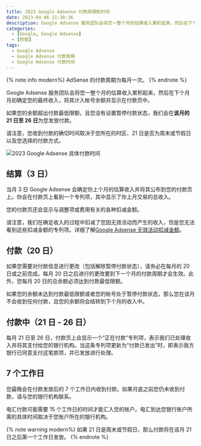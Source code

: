 ```yaml
---
title: 2023 Google Adsense 付款周期和时间
date: 2023-04-06 21:38:36
description: Google Adsense 服务团队会将您一整个月的估算收入累积起来，然后在下个月月初确定您的最终收入，将其计入帐号余额并显示在付款页中。如果您的余额超出付款最低限额，且您没有设置暂停付款状态，我们会在该月的 21 日至 26 日为您发放付款。
categories:
  - [Google, Google Adsense]
  - [转载]
tags:
  - Google Adsense
  - Google Adsense 付款周期
  - Google Adsense 付款时间
---
```


{% note info modern%}
AdSense 的付款周期为每月一次。
{% endnote %}

<ins class="adsbygoogle" style="display:block; text-align:center;"  data-ad-layout="in-article" data-ad-format="fluid" data-ad-client="ca-pub-7962287588031867" data-ad-slot="2542544532"></ins><script> (adsbygoogle = window.adsbygoogle || []).push({});</script>

Google Adsense 服务团队会将您一整个月的估算收入累积起来，然后在下个月月初确定您的最终收入，将其计入帐号余额并显示在付款页中。

如果您的余额超出付款最低限额，且您没有设置暂停付款状态，我们会在**该月的 21 日至 26 日**为您发放付款。

请注意，您收到付款的确切时间取决于您所在的时区、21 日是否为周末或节假日以及您选择的付款方式。

![2023 Google Adsense 具体付款时间](https://cdn.jsdelivr.net/gh/youngjuning/images@main/1680831939815.png)

## 结算（3 日）

当月 3 日 Google Adsense 会确定你上个月的估算收入并将其公布到您的付款页上。你会在付款页上看到一个专列项，其中显示了你上月交易的总收入。

您的付款页还会显示与调整项或费用有关的各种扣减金额。

请注意，我们在确定收入的过程中扣减了您因无效活动而产生的收入，但是您无法看到这些扣减金额的专列项。详细了解[Google Adsense 无效活动扣减金额](https://support.google.com/adsense/answer/2808531)。

## 付款（20 日）

如果您需要对付款信息进行更改（包括解除暂停付款状态），请务必在每月的 20 日或之前完成。每月 20 日之后进行的更改要到下一个月的付款周期才会生效。此外，您每月 20 日的总余额必须达到付款最低限额。

如果您的余额未达到付款最低限额或者您的帐号处于暂停付款状态，那么您在该月不会收到任何付款，且您的余额将会结转到下个月的收入中。

## 付款中（21 日 - 26 日）

每月 21 日至 26 日，付款页上会显示一个“正在付款”专列项，表示我们已处理收入并将其支付给您的银行机构。当这条专列项更新为“付款已发出”时，即表示我方银行已同意支付这笔款项，并已发放进行处理。

## 7 个工作日

您最晚会在付款发放后的 7 个工作日内收到付款。如果月底之前您仍未收到付款，请与您的银行机构联系。

电汇付款可能需要 15 个工作日的时间才能汇入您的账户。电汇到达您银行账户所需的具体时间取决于您账户所在的银行机构。

{% note warning modern%}
如果 21 日是周末或节假日，那么付款将在该月 21 日之后第一个工作日发放。
{% endnote %}
